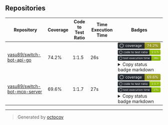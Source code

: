 ## Repositories

| Repository | Coverage | Code to Test Ratio | Time Execution Time | Badges |
| --- | --- | --- | --- | --- |
| [yasu89/switch-bot-api-go](https://github.com/yasu89/switch-bot-api-go) | 74.2% | 1:1.5 | 26s | ![yasu89/switch-bot-api-go](https://raw.githubusercontent.com/yasu89/octocovs/main/badges/yasu89/switch-bot-api-go/coverage.svg) ![yasu89/switch-bot-api-go](https://raw.githubusercontent.com/yasu89/octocovs/main/badges/yasu89/switch-bot-api-go/ratio.svg) ![yasu89/switch-bot-api-go](https://raw.githubusercontent.com/yasu89/octocovs/main/badges/yasu89/switch-bot-api-go/time.svg) <details><summary>Copy status badge markdown</summary>```![Coverage](https://raw.githubusercontent.com/yasu89/octocovs/main/badges/yasu89/switch-bot-api-go/coverage.svg)```<br>```![Code to Test Ratio](https://raw.githubusercontent.com/yasu89/octocovs/main/badges/yasu89/switch-bot-api-go/ratio.svg)```<br>```![Test Execution Time](https://raw.githubusercontent.com/yasu89/octocovs/main/badges/yasu89/switch-bot-api-go/time.svg)```</details> |
| [yasu89/switch-bot-mcp-server](https://github.com/yasu89/switch-bot-mcp-server) | 69.6% | 1:1.7 | 27s | ![yasu89/switch-bot-mcp-server](https://raw.githubusercontent.com/yasu89/octocovs/main/badges/yasu89/switch-bot-mcp-server/coverage.svg) ![yasu89/switch-bot-mcp-server](https://raw.githubusercontent.com/yasu89/octocovs/main/badges/yasu89/switch-bot-mcp-server/ratio.svg) ![yasu89/switch-bot-mcp-server](https://raw.githubusercontent.com/yasu89/octocovs/main/badges/yasu89/switch-bot-mcp-server/time.svg) <details><summary>Copy status badge markdown</summary>```![Coverage](https://raw.githubusercontent.com/yasu89/octocovs/main/badges/yasu89/switch-bot-mcp-server/coverage.svg)```<br>```![Code to Test Ratio](https://raw.githubusercontent.com/yasu89/octocovs/main/badges/yasu89/switch-bot-mcp-server/ratio.svg)```<br>```![Test Execution Time](https://raw.githubusercontent.com/yasu89/octocovs/main/badges/yasu89/switch-bot-mcp-server/time.svg)```</details> |

---

> Generated by [octocov](https://github.com/k1LoW/octocov)
